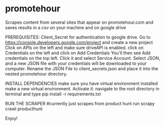# promotehour
Scrapes content from several sites that appear on promotehour.com and saves results in a csv on your machine and on google drive



PREREQUISITES:
    Client_Secret for authentication to google drive.
    Go to https://console.developers.google.com/project and create a new project
    Click on APIs on the left and make sure driveAPI is enabled.
    click on Credentials on the left and click on Add Credentials
    You'll then see Add credentials on the top left. Click it and select Service Account.
    Select JSON, and a new JSON file with your credentials will be downloaded to your computer.
    Rename the JSON File to client_secrets.json and place it into the nested promotehour directory.
    
  INSTALL DEPENDENCIES
    make sure you have virtual environment installed
    make a new virtual environment.
    Activate it.
    navigate to the root directory in terminal and type
    pip install -r requirements.txt
    
  RUN THE SCRAPER #currently just scrapes from product hunt
  run scrapy crawl producthunt
  
  Enjoy!
  

  
